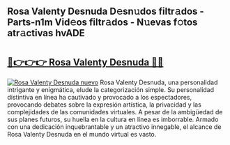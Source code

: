 ## Rosa Valenty Desnuda D𝚎sn𝚞dos filtr𝚊dos - Parts-n1m Vid𝚎os filtr𝚊dos - N𝚞evas f𝚘tos atr𝚊ctivas hvADE

# <h2><a href="http://mbavh7.tromn.icu/?c=Rosa+Valenty+Desnuda">🔗👉👉👉 Rosa Valenty Desnuda 🔗🔗</a></h2>

[![Rosa Valenty Desnuda nuevo](https://i.imgur.com/pEAQMta.gif)](http://mbavh7.tromn.icu/?c=Rosa+Valenty+Desnuda)
Rosa Valenty Desnuda, una personalidad intrigante y enigmática, elude la categorización simple. Su personalidad distintiva en línea ha cautivado y provocado a los espectadores, provocando debates sobre la expresión artística, la privacidad y las complejidades de las comunidades virtuales. A pesar de la ambigüedad de sus planes futuros, su huella en la cultura en línea es imborrable. Armado con una dedicación inquebrantable y un atractivo innegable, el alcance de Rosa Valenty Desnuda en el mundo virtual es vasto.
